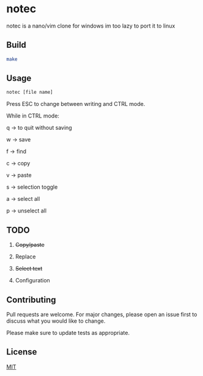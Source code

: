 # notec

notec is a nano/vim clone for windows
im too lazy to port it to linux

## Build

```bash
make
```

## Usage

```bash
notec [file name]
```
Press ESC to change between writing and CTRL mode.

While in CTRL mode:

q -> to quit without saving

w -> save

f -> find

c -> copy

v -> paste

s -> selection toggle

a -> select all

p -> unselect all


## TODO

1. ~~Copy/paste~~ 

2. Replace
   
3. ~~Select text~~ 

4. Configuration

## Contributing

Pull requests are welcome. For major changes, please open an issue first
to discuss what you would like to change.

Please make sure to update tests as appropriate.

## License

[MIT](https://choosealicense.com/licenses/mit/)